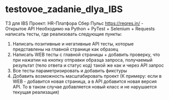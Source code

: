 # testovoe_zadanie_dlya_IBS
ТЗ для IBS
Проект: HR-Платфора Сбер Пульс
https://reqres.in/ - Открытое API
Необходимо на Python + PyTest + Selenium + Requests написать
тесты, где реализовать следующие пункты:
1) Написать позитивные и негативные API тесты, которые
представлены на главной странице как образец
2) Написать WEB тесты с главной страницы + добавить
проверку, что при нажатии на кнопку отправки образца
запроса, получаемый результат (тело ответа и статус код)
такой же как и через API запрос
3) Все тесты параметризировать и добавить фикстуры
4) Добавить возможность масштабировать проект (К
примеру: если в WEB - добавится новая страница, а в API
добавится новая версия API. То в таком случае добавляется
новый класс и не нарушается текущая реализация)

